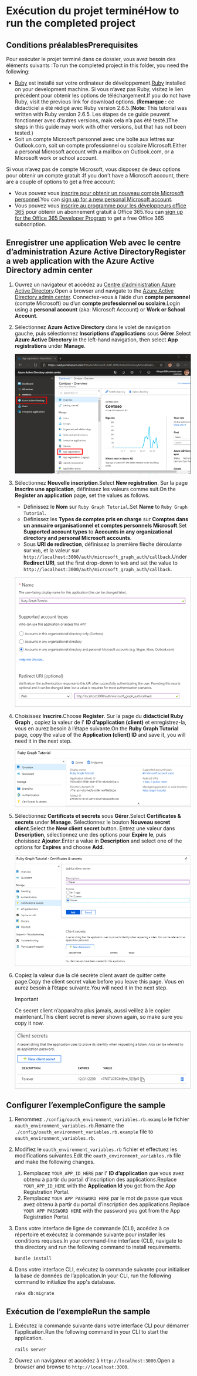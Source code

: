 # <a name="how-to-run-the-completed-project"></a><span data-ttu-id="a5a5b-101">Exécution du projet terminé</span><span class="sxs-lookup"><span data-stu-id="a5a5b-101">How to run the completed project</span></span>

## <a name="prerequisites"></a><span data-ttu-id="a5a5b-102">Conditions préalables</span><span class="sxs-lookup"><span data-stu-id="a5a5b-102">Prerequisites</span></span>

<span data-ttu-id="a5a5b-103">Pour exécuter le projet terminé dans ce dossier, vous avez besoin des éléments suivants :</span><span class="sxs-lookup"><span data-stu-id="a5a5b-103">To run the completed project in this folder, you need the following:</span></span>

- <span data-ttu-id="a5a5b-104">[Ruby](https://www.ruby-lang.org/en/downloads/) est installé sur votre ordinateur de développement.</span><span class="sxs-lookup"><span data-stu-id="a5a5b-104">[Ruby](https://www.ruby-lang.org/en/downloads/) installed on your development machine.</span></span> <span data-ttu-id="a5a5b-105">Si vous n’avez pas Ruby, visitez le lien précédent pour obtenir les options de téléchargement.</span><span class="sxs-lookup"><span data-stu-id="a5a5b-105">If you do not have Ruby, visit the previous link for download options.</span></span> <span data-ttu-id="a5a5b-106">(**Remarque :** ce didacticiel a été rédigé avec Ruby version 2.6.5.</span><span class="sxs-lookup"><span data-stu-id="a5a5b-106">(**Note:** This tutorial was written with Ruby version 2.6.5.</span></span> <span data-ttu-id="a5a5b-107">Les étapes de ce guide peuvent fonctionner avec d’autres versions, mais cela n’a pas été testé.)</span><span class="sxs-lookup"><span data-stu-id="a5a5b-107">The steps in this guide may work with other versions, but that has not been tested.)</span></span>
- <span data-ttu-id="a5a5b-108">Soit un compte Microsoft personnel avec une boîte aux lettres sur Outlook.com, soit un compte professionnel ou scolaire Microsoft.</span><span class="sxs-lookup"><span data-stu-id="a5a5b-108">Either a personal Microsoft account with a mailbox on Outlook.com, or a Microsoft work or school account.</span></span>

<span data-ttu-id="a5a5b-109">Si vous n’avez pas de compte Microsoft, vous disposez de deux options pour obtenir un compte gratuit :</span><span class="sxs-lookup"><span data-stu-id="a5a5b-109">If you don't have a Microsoft account, there are a couple of options to get a free account:</span></span>

- <span data-ttu-id="a5a5b-110">Vous pouvez vous [inscrire pour obtenir un nouveau compte Microsoft personnel](https://signup.live.com/signup?wa=wsignin1.0&rpsnv=12&ct=1454618383&rver=6.4.6456.0&wp=MBI_SSL_SHARED&wreply=https://mail.live.com/default.aspx&id=64855&cbcxt=mai&bk=1454618383&uiflavor=web&uaid=b213a65b4fdc484382b6622b3ecaa547&mkt=E-US&lc=1033&lic=1).</span><span class="sxs-lookup"><span data-stu-id="a5a5b-110">You can [sign up for a new personal Microsoft account](https://signup.live.com/signup?wa=wsignin1.0&rpsnv=12&ct=1454618383&rver=6.4.6456.0&wp=MBI_SSL_SHARED&wreply=https://mail.live.com/default.aspx&id=64855&cbcxt=mai&bk=1454618383&uiflavor=web&uaid=b213a65b4fdc484382b6622b3ecaa547&mkt=E-US&lc=1033&lic=1).</span></span>
- <span data-ttu-id="a5a5b-111">Vous pouvez vous [inscrire au programme pour les développeurs office 365](https://developer.microsoft.com/office/dev-program) pour obtenir un abonnement gratuit à Office 365.</span><span class="sxs-lookup"><span data-stu-id="a5a5b-111">You can [sign up for the Office 365 Developer Program](https://developer.microsoft.com/office/dev-program) to get a free Office 365 subscription.</span></span>

## <a name="register-a-web-application-with-the-azure-active-directory-admin-center"></a><span data-ttu-id="a5a5b-112">Enregistrer une application Web avec le centre d’administration Azure Active Directory</span><span class="sxs-lookup"><span data-stu-id="a5a5b-112">Register a web application with the Azure Active Directory admin center</span></span>

1. <span data-ttu-id="a5a5b-113">Ouvrez un navigateur et accédez au [Centre d’administration Azure Active Directory](https://aad.portal.azure.com).</span><span class="sxs-lookup"><span data-stu-id="a5a5b-113">Open a browser and navigate to the [Azure Active Directory admin center](https://aad.portal.azure.com).</span></span> <span data-ttu-id="a5a5b-114">Connectez-vous à l’aide d’un **compte personnel** (compte Microsoft) ou d’un **compte professionnel ou scolaire**.</span><span class="sxs-lookup"><span data-stu-id="a5a5b-114">Login using a **personal account** (aka: Microsoft Account) or **Work or School Account**.</span></span>

1. <span data-ttu-id="a5a5b-115">Sélectionnez **Azure Active Directory** dans le volet de navigation gauche, puis sélectionnez **Inscriptions d’applications** sous **Gérer**.</span><span class="sxs-lookup"><span data-stu-id="a5a5b-115">Select **Azure Active Directory** in the left-hand navigation, then select **App registrations** under **Manage**.</span></span>

    ![<span data-ttu-id="a5a5b-116">Une capture d’écran des inscriptions d’applications</span><span class="sxs-lookup"><span data-stu-id="a5a5b-116">A screenshot of the App registrations</span></span> ](/tutorial/images/aad-portal-app-registrations.png)

1. <span data-ttu-id="a5a5b-117">Sélectionnez **Nouvelle inscription**.</span><span class="sxs-lookup"><span data-stu-id="a5a5b-117">Select **New registration**.</span></span> <span data-ttu-id="a5a5b-118">Sur la page **Inscrire une application**, définissez les valeurs comme suit.</span><span class="sxs-lookup"><span data-stu-id="a5a5b-118">On the **Register an application** page, set the values as follows.</span></span>

    - <span data-ttu-id="a5a5b-119">Définissez le **Nom** sur `Ruby Graph Tutorial`.</span><span class="sxs-lookup"><span data-stu-id="a5a5b-119">Set **Name** to `Ruby Graph Tutorial`.</span></span>
    - <span data-ttu-id="a5a5b-120">Définissez les **Types de comptes pris en charge** sur **Comptes dans un annuaire organisationnel et comptes personnels Microsoft**.</span><span class="sxs-lookup"><span data-stu-id="a5a5b-120">Set **Supported account types** to **Accounts in any organizational directory and personal Microsoft accounts**.</span></span>
    - <span data-ttu-id="a5a5b-121">Sous **URI de redirection**, définissez la première flèche déroulante sur `Web`, et la valeur sur `http://localhost:3000/auth/microsoft_graph_auth/callback`.</span><span class="sxs-lookup"><span data-stu-id="a5a5b-121">Under **Redirect URI**, set the first drop-down to `Web` and set the value to `http://localhost:3000/auth/microsoft_graph_auth/callback`.</span></span>

    ![Capture d’écran de la page Inscrire une application](/tutorial/images/aad-register-an-app.png)

1. <span data-ttu-id="a5a5b-123">Choisissez **Inscrire**.</span><span class="sxs-lookup"><span data-stu-id="a5a5b-123">Choose **Register**.</span></span> <span data-ttu-id="a5a5b-124">Sur la page du **didacticiel Ruby Graph** , copiez la valeur de l' **ID d’application (client)** et enregistrez-la, vous en aurez besoin à l’étape suivante.</span><span class="sxs-lookup"><span data-stu-id="a5a5b-124">On the **Ruby Graph Tutorial** page, copy the value of the **Application (client) ID** and save it, you will need it in the next step.</span></span>

    ![Une capture d’écran de l’ID d’application de la nouvelle inscription d'application](/tutorial/images/aad-application-id.png)

1. <span data-ttu-id="a5a5b-126">Sélectionnez **Certificats et secrets** sous **Gérer**.</span><span class="sxs-lookup"><span data-stu-id="a5a5b-126">Select **Certificates & secrets** under **Manage**.</span></span> <span data-ttu-id="a5a5b-127">Sélectionnez le bouton **Nouveau secret client**.</span><span class="sxs-lookup"><span data-stu-id="a5a5b-127">Select the **New client secret** button.</span></span> <span data-ttu-id="a5a5b-128">Entrez une valeur dans **Description**, sélectionnez une des options pour **Expire le**, puis choisissez **Ajouter**.</span><span class="sxs-lookup"><span data-stu-id="a5a5b-128">Enter a value in **Description** and select one of the options for **Expires** and choose **Add**.</span></span>

    ![Une capture d’écran de la boîte de dialogue Ajouter une clé secrète client](/tutorial/images/aad-new-client-secret.png)

1. <span data-ttu-id="a5a5b-130">Copiez la valeur due la clé secrète client avant de quitter cette page.</span><span class="sxs-lookup"><span data-stu-id="a5a5b-130">Copy the client secret value before you leave this page.</span></span> <span data-ttu-id="a5a5b-131">Vous en aurez besoin à l’étape suivante.</span><span class="sxs-lookup"><span data-stu-id="a5a5b-131">You will need it in the next step.</span></span>

    > [!IMPORTANT]
    > <span data-ttu-id="a5a5b-132">Ce secret client n’apparaîtra plus jamais, aussi veillez à le copier maintenant.</span><span class="sxs-lookup"><span data-stu-id="a5a5b-132">This client secret is never shown again, so make sure you copy it now.</span></span>

    ![Une capture d’écran de la clé secrète client nouvellement ajoutée](/tutorial/images/aad-copy-client-secret.png)

## <a name="configure-the-sample"></a><span data-ttu-id="a5a5b-134">Configurer l’exemple</span><span class="sxs-lookup"><span data-stu-id="a5a5b-134">Configure the sample</span></span>

1. <span data-ttu-id="a5a5b-135">Renommez `./config/oauth_environment_variables.rb.example` le fichier `oauth_environment_variables.rb`.</span><span class="sxs-lookup"><span data-stu-id="a5a5b-135">Rename the `./config/oauth_environment_variables.rb.example` file to `oauth_environment_variables.rb`.</span></span>
1. <span data-ttu-id="a5a5b-136">Modifiez le `oauth_environment_variables.rb` fichier et effectuez les modifications suivantes.</span><span class="sxs-lookup"><span data-stu-id="a5a5b-136">Edit the `oauth_environment_variables.rb` file and make the following changes.</span></span>
    1. <span data-ttu-id="a5a5b-137">Remplacez `YOUR_APP_ID_HERE` par l' **ID d’application** que vous avez obtenu à partir du portail d’inscription des applications.</span><span class="sxs-lookup"><span data-stu-id="a5a5b-137">Replace `YOUR_APP_ID_HERE` with the **Application Id** you got from the App Registration Portal.</span></span>
    1. <span data-ttu-id="a5a5b-138">Remplacez `YOUR APP PASSWORD HERE` par le mot de passe que vous avez obtenu à partir du portail d’inscription des applications.</span><span class="sxs-lookup"><span data-stu-id="a5a5b-138">Replace `YOUR APP PASSWORD HERE` with the password you got from the App Registration Portal.</span></span>
1. <span data-ttu-id="a5a5b-139">Dans votre interface de ligne de commande (CLI), accédez à ce répertoire et exécutez la commande suivante pour installer les conditions requises.</span><span class="sxs-lookup"><span data-stu-id="a5a5b-139">In your command-line interface (CLI), navigate to this directory and run the following command to install requirements.</span></span>

    ```Shell
    bundle install
    ```

1. <span data-ttu-id="a5a5b-140">Dans votre interface CLI, exécutez la commande suivante pour initialiser la base de données de l’application.</span><span class="sxs-lookup"><span data-stu-id="a5a5b-140">In your CLI, run the following command to initialize the app's database.</span></span>

    ```Shell
    rake db:migrate
    ```

## <a name="run-the-sample"></a><span data-ttu-id="a5a5b-141">Exécution de l’exemple</span><span class="sxs-lookup"><span data-stu-id="a5a5b-141">Run the sample</span></span>

1. <span data-ttu-id="a5a5b-142">Exécutez la commande suivante dans votre interface CLI pour démarrer l’application.</span><span class="sxs-lookup"><span data-stu-id="a5a5b-142">Run the following command in your CLI to start the application.</span></span>

    ```Shell
    rails server
    ```

1. <span data-ttu-id="a5a5b-143">Ouvrez un navigateur et accédez à `http://localhost:3000`.</span><span class="sxs-lookup"><span data-stu-id="a5a5b-143">Open a browser and browse to `http://localhost:3000`.</span></span>
